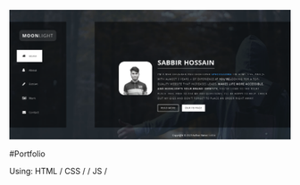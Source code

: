 ![Professional web designer and developer](https://github.com/wpsabbir/Image/blob/main/Screenshot_58.png)

#Portfolio



Using:   HTML / CSS /  / JS /





